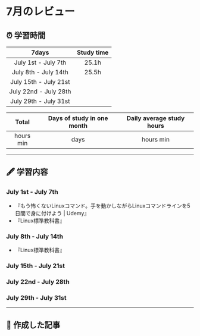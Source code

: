 # 7月のレビュー
## ⏰ 学習時間
| 7days | Study time |
| :---: | :---: |
| July 1st - July 7th | 25.1h |
| July 8th - July 14th | 25.5h |
| July 15th - July 21st ||
| July 22nd - July 28th ||
| July 29th - July 31st ||

| Total | Days of study in one month | Daily average study hours |
| :---: | :---: | :---: |
| hours min | days | hours min |
---
## 🖋️ 学習内容
### July 1st - July 7th
- 『もう怖くないLinuxコマンド。手を動かしながらLinuxコマンドラインを5日間で身に付けよう | Udemy』
- 『Linux標準教科書』
### July 8th - July 14th
- 『Linux標準教科書』
### July 15th - July 21st
### July 22nd - July 28th
### July 29th - July 31st
---
## 📰 作成した記事


